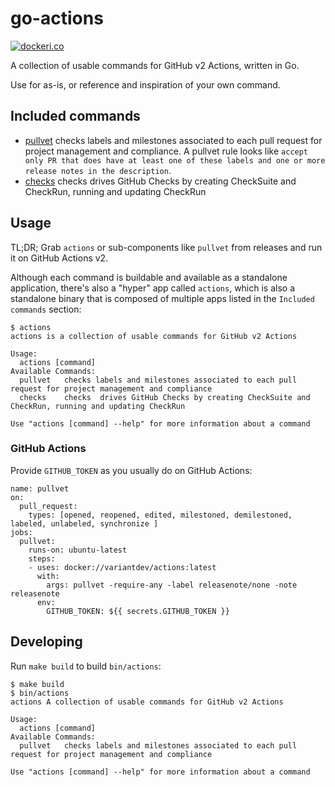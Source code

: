 # go-actions

[![dockeri.co](https://dockeri.co/image/variantdev/actions)](https://hub.docker.com/r/variantdev/actions)

A collection of usable commands for GitHub v2 Actions, written in Go. 

Use for as-is, or reference and inspiration of your own command.

## Included commands

- [pullvet](https://github.com/variantdev/go-actions/tree/master/cmd/pullvet) checks labels and milestones associated to each pull request for project management and compliance.
   A pullvet rule looks like `accept only PR that does have at least one of these labels and one or more release notes in the description`.
- [checks](https://github.com/variantdev/go-actions/tree/master/cmd/checks) checks	drives GitHub Checks by creating CheckSuite and CheckRun, running and updating CheckRun

## Usage

TL;DR; Grab `actions` or sub-components like `pullvet` from releases and run it on GitHub Actions v2.

Although each command is buildable and available as a standalone application, there's also a "hyper" app called 
`actions`, which is also a standalone binary that is composed of multiple apps listed in the `Included commands` section:

```
$ actions
actions is a collection of usable commands for GitHub v2 Actions

Usage:
  actions [command]
Available Commands:
  pullvet	checks labels and milestones associated to each pull request for project management and compliance
  checks    checks	drives GitHub Checks by creating CheckSuite and CheckRun, running and updating CheckRun

Use "actions [command] --help" for more information about a command
```

### GitHub Actions

Provide `GITHUB_TOKEN` as you usually do on GitHub Actions:

```
name: pullvet
on:
  pull_request:
    types: [opened, reopened, edited, milestoned, demilestoned, labeled, unlabeled, synchronize ]
jobs:
  pullvet:
    runs-on: ubuntu-latest
    steps:
    - uses: docker://variantdev/actions:latest
      with:
        args: pullvet -require-any -label releasenote/none -note releasenote
      env:
        GITHUB_TOKEN: ${{ secrets.GITHUB_TOKEN }}
```

## Developing

Run `make build` to build `bin/actions`:

```
$ make build
$ bin/actions
actions A collection of usable commands for GitHub v2 Actions

Usage:
  actions [command]
Available Commands:
  pullvet	checks labels and milestones associated to each pull request for project management and compliance

Use "actions [command] --help" for more information about a command
```
